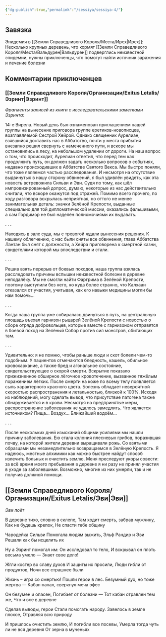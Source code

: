 ```yaml
---
{"dg-publish":true,"permalink":"/sessiya/sessiya-4/"}
---
```


## Завязка
Эпидемия в [[Земли Справедливого Короля/Места/Ирех\|Ирех]]: Несколько крупных деревень, что кормят [[Земли Справедливого Короля/Места/Вальдурен\|Вальдурен]] подверглись неизвестной эпидемии, нужны приключенцы, что помогут найти источник заражения и лечение болезни

## Комментарии приключенцев

### [[Земли Справедливого Короля/Организации/Exitus Letalis/Эзринт\|Эзринт]]

*Фрагменты записей из книги с исследовательскими заметками Эзринта:*

14-е Вирела. Новый день был ознаменован приглашением нашей группы на вынесение приговора группе еретиков-новописцев, возглавляемой Сестрой Хейрой. Однако священник Аурелиан, взявшийся доставить нас в Аббатство, почти у места прибытия внезапно решил свернуть с намеченного пути, и вскоре мы остановились в лесу, на небольшом удалении от дороги. На наш вопрос о том, что происходит, Аурелиан ответил, что перед тем как продолжить путь, он должен задать несколько вопросов о событиях, недавно происходивших в Аббатстве Святого Векса. Мы быстро поняли, что тоже являемся частью расследования. И несмотря на отсутствие выдвинутых в нашу сторону обвинений, я был удивлён увидеть, как эта новость встревожила Сильви и Эви. Судя по тому, как шёл импровизированный допрос, думаю, некоторые из нас действительно считали, что вскоре окажутся под стражей. Помимо всего прочего, по ходу разговора вскрылась неприятная, но оттого не менее занимательная деталь: значки Зелёной Крепости, выданные специально для той дипломатической миссии, оказались фальшивыми, а сам Гордимор не был наделён полномочиями их выдавать.

. . .

Находясь в зале суда, мы с тревогой ждали вынесения решения. К нашему облегчению, с нас были сняты все обвинения, глава Аббатства Лантан был снят с должности, а Хейра приговорена к смертной казни, свидетелями которой мы впоследствии и стали.

. . .

Решив взять перерыв от боевых походов, наша группа взялась расследовать причины вспышки неизвестной болезни в деревне неподалёку. Мы не смогли найти Фаргрима в Зелёной Крепости, поэтому выступили без него, но куда более странно, что Калхаан отказался от участия, учитывая, как его навыки медицины могли бы нам помочь…

. . .

Когда наша группа уже собиралась двинуться в путь, на центральную площадь въехал гарнизон рыцарей Зелёной Крепости с новостью о сборе отряда добровольцев, которые вместе с гарнизоном отправятся в боевой поход на Зелёный Собор против сил монстров, обитающих там.

. . .

Удивительно: я не помню, чтобы раньше люди и скот болели чем-то подобным. У пациентов отмечаются бледность, кашель, обильное кровохаркание, а также бред и агональное состояние, свидетельствующее о скорой смерти. Вскрытие показало прижизненное обширное лёгочное кровотечение, вызванное тяжёлым поражением лёгких. После смерти на коже по всему телу появляется сыпь характерного красного цвета. Болезнь обладает невероятной скоростью распространения и летальностью, близкой к 100%. Исходя из наблюдений, могу сделать вывод, что присутствие патогена также обнаруживается и в крови. Несмотря на предпринятые меры, распространение заболевания не удалось замедлить. Что является источником? Пища… Воздух… Ближайший водоём…

. . .

После нескольких дней изысканий общими усилиями мы нашли причину заболевания. Ею стала колония плесневых грибов, поразившая почву, на которой жители деревни выращивали рожь. Со взятыми образцами мы незамедлительно возвращаемся в Зелёную Крепость. Я надеюсь, местные алхимики как можно быстрее найдут способ излечить больных и очистить землю. Меня преследуют укоры совести: за всё время моего пребывания в деревне я ни разу не принял участия в уходе за заболевшими. Возможно, многие из них умерли, так и не получив должной помощи.

## [[Земли Справедливого Короля/Организации/Exitus Letalis/Эви\|Эви]]

*Эви поёт*

В деревне тихо, словно в склепе,
Там ходит смерть, забрав мужчину,
Как не будешь крепок,
Не спасти тебе общину

Чародейка Сильви
Помогала людям выжить,
Эльф Рандир и Эви
Решали как бы исцелить их
 
Ну а Эзринт помогал им:
Он исследовал то тело,
И вскрывал он плоть весьма умело —
Знает свое дело!

Жгли костер во славу духов
И защиты их просили,
Люди гибли от продуктов,
Ночи все страшнее были
 
Жизнь – игра со смертью!
Пошли герои в лес.
Безумный дух, но тоже жертва —
Кабан напал, сверкнул меча эфес
 
Он безумен и опасен,
Погибает от болезни —
Тот кабан отравлен тем же, 
Что и все в деревне
 
Сделав выводы, герои
Стали помогать народу.
Завелось в земле плохое,
Отравляя всю природу
 
И пришлось очистить землю,
И погибли все посевы,
Умерла тогда чуть ли не вся деревня
От зерна в мученьях